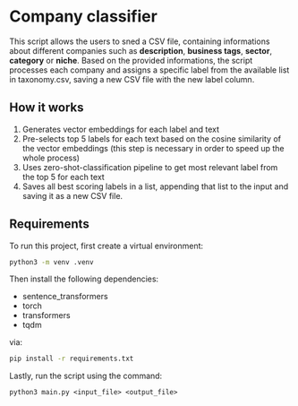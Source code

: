 # Company classifier

This script allows the users to sned a CSV file, containing informations about different companies such as **description**, **business tags**, **sector**, **category** or **niche**.
Based on the provided informations, the script processes each company and assigns a specific label from the available list in taxonomy.csv, saving a new CSV file with the new label column.

## How it works

1. Generates vector embeddings for each label and text
2. Pre-selects top 5 labels for each text based on the cosine similarity of the vector embeddings (this step is necessary in order to speed up the whole process)
3. Uses zero-shot-classification pipeline to get most relevant label from the top 5 for each text
4. Saves all best scoring labels in a list, appending that list to the input and saving it as a new CSV file.

## Requirements

To run this project, first create a virtual environment:
```bash
python3 -m venv .venv
```

Then install the following dependencies:

- sentence_transformers
- torch
- transformers
- tqdm

via:

```bash
pip install -r requirements.txt
```

Lastly, run the script using the command:
```
python3 main.py <input_file> <output_file>
```